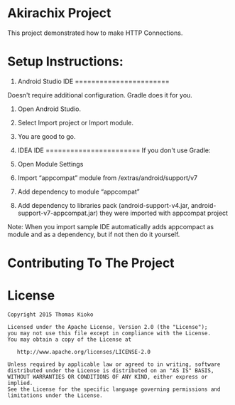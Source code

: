 Akirachix Project
===============================
This project demonstrated how to make HTTP Connections.


Setup Instructions:
===================


1. Android Studio IDE
=======================

Doesn't require additional configuration. Gradle does it for you.
1. Open Android Studio.
2. Select Import project or Import module.
3. You are good to go.

2. IDEA IDE
=======================
If you don't use Gradle:

1. Open Module Settings
2. Import “appcompat” module from <android-sdk>/extras/android/support/v7
3. Add dependency to module “appcompat”
4. Add dependency to libraries pack (android-support-v4.jar, android-support-v7-appcompat.jar) they were imported with appcompat project

Note: When you import sample IDE automatically adds appcompact as module and as a dependency, but if not then do it yourself.


Contributing To The Project
============================

License
=======

    Copyright 2015 Thomas Kioko

    Licensed under the Apache License, Version 2.0 (the "License");
    you may not use this file except in compliance with the License.
    You may obtain a copy of the License at

       http://www.apache.org/licenses/LICENSE-2.0

    Unless required by applicable law or agreed to in writing, software
    distributed under the License is distributed on an "AS IS" BASIS,
    WITHOUT WARRANTIES OR CONDITIONS OF ANY KIND, either express or implied.
    See the License for the specific language governing permissions and
    limitations under the License.